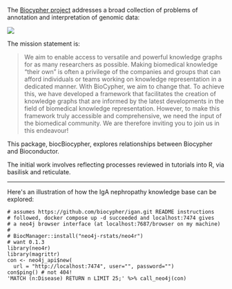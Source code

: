 
The [Biocypher project](https://biocypher.org/) addresses a broad collection of problems of
annotation and interpretation of genomic data:

![](https://biocypher.org/_images/graphical_abstract.png)

The mission statement is:

> We aim to enable access to versatile and powerful knowledge graphs for as many researchers as possible. Making biomedical knowledge “their own” is often a privilege of the companies and groups that can afford individuals or teams working on knowledge representation in a dedicated manner. With BioCypher, we aim to change that. To achieve this, we have developed a framework that facilitates the creation of knowledge graphs that are informed by the latest developments in the field of biomedical knowledge representation. However, to make this framework truly accessible and comprehensive, we need the input of the biomedical community. We are therefore inviting you to join us in this endeavour!

This package, biocBiocypher, explores relationships between Biocypher and Bioconductor.

The initial work involves reflecting processes reviewed in tutorials into R, via basilisk and
reticulate.

---

Here's an illustration of how the IgA nephropathy knowledge base
can be explored:

```
# assumes https://github.com/biocypher/igan.git README instructions
# followed, docker compose up -d succeeded and localhost:7474 gives
# a neo4j browser interface (at localhost:7687/browser on my machine)
#
# BiocManager::install("neo4j-rstats/neo4r")
# want 0.1.3
library(neo4r)
library(magrittr)
con <- neo4j_api$new(
  url = "http://localhost:7474", user="", password="")
con$ping() # not 404!
'MATCH (n:Disease) RETURN n LIMIT 25;' %>% call_neo4j(con)
```
